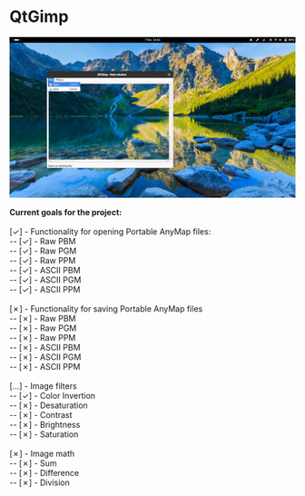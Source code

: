 # QtGimp

![Preview](https://github.com/wypchlo/qtgimp/blob/main/preview/qtgimp.png) 


**Current goals for the project:** <br>
<br>
[✓] - Functionality for opening Portable AnyMap files: <br>
-- [✓] - Raw PBM <br>
-- [✓] - Raw PGM <br>
-- [✓] - Raw PPM <br> 
-- [✓] - ASCII PBM <br>
-- [✓] - ASCII PGM <br>
-- [✓] - ASCII PPM <br>
<br>
[✗] - Functionality for saving Portable AnyMap files <br>
-- [✗] - Raw PBM <br>
-- [✗] - Raw PGM <br>
-- [✗] - Raw PPM <br>
-- [✗] - ASCII PBM <br>
-- [✗] - ASCII PGM <br>
-- [✗] - ASCII PPM <br>
<br>
[...] - Image filters <br>
-- [✓] - Color Invertion <br>
-- [✗] - Desaturation <br>
-- [✗] - Contrast <br>
-- [✗] - Brightness <br>
-- [✗] - Saturation <br>
 <br>
[✗] - Image math <br>
-- [✗] - Sum <br>
-- [✗] - Difference <br>
-- [✗] - Division <br>
